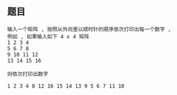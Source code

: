 ## 题目
    输入一个矩阵 , 按照从外向里以顺时针的顺序依次打印出每一个数字 ,
    例如 , 如果输入如下 4 x 4 矩阵
    1 2 3 4 
    5 6 7 8
    9 10 11 12
    13 14 15 16

    则依次打印出数字

    1 2 3 4 8 12 16 15 14 13 9 5 6 7 11 10